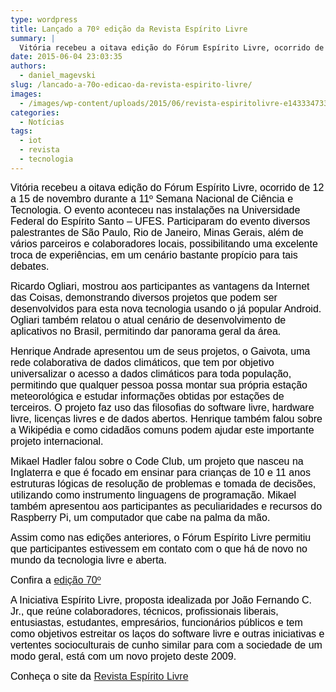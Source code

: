```yaml
---
type: wordpress
title: Lançado a 70º edição da Revista Espírito Livre
summary: |
  Vitória recebeu a oitava edição do Fórum Espírito Livre, ocorrido de 12 a 15 de novembro durante a 11º Semana Nacional de Ciência e Tecnologia. O evento aconteceu nas instalações na Universidade Federal do Espírito Santo – UFES. Participaram do evento diversos palestrantes de São Paulo, Rio de Janeiro, Minas Gerais, além de vários parceiros e colaboradores locais, possibilitando uma excelente troca de experiências, em um cenário bastante propício para tais debates.
date: 2015-06-04 23:03:35
authors:
  - daniel_magevski
slug: /lancado-a-70o-edicao-da-revista-espirito-livre/
images:
  - /images/wp-content/uploads/2015/06/revista-espiritolivre-e1433347337883.png
categories:
  - Notícias
tags:
  - iot
  - revista
  - tecnologia
---
```


<span style="color: #000000;"><span style="font-family: Arial, sans-serif;"><span style="font-size: medium;">Vitória recebeu a oitava edição do Fórum Espírito Livre, ocorrido de 12 a 15 de novembro durante a 11º Semana Nacional de Ciência e Tecnologia. O evento aconteceu nas instalações na Universidade Federal do Espírito Santo – UFES. Participaram do evento diversos palestrantes de São Paulo, Rio de Janeiro, Minas Gerais, além de vários parceiros e colaboradores locais, possibilitando uma excelente troca de experiências, em um cenário bastante propício para tais debates.</span></span></span>

<span style="color: #000000;"><span style="font-family: Arial, sans-serif;"><span style="font-size: medium;">Ricardo Ogliari, mostrou aos participantes as vantagens da Internet das Coisas, demonstrando diversos projetos que podem ser desenvolvidos para esta nova tecnologia usando o já popular Android. Ogliari também relatou o atual cenário de desenvolvimento de aplicativos no Brasil, permitindo dar panorama geral da área.</span></span></span>

<span style="color: #000000;"><span style="font-family: Arial, sans-serif;"><span style="font-size: medium;">Henrique Andrade apresentou um de seus projetos, o Gaivota, uma rede colaborativa de dados climáticos, que tem por objetivo universalizar o acesso a dados climáticos para toda população, permitindo que qualquer pessoa possa montar sua própria estação meteorológica e estudar informações obtidas por estações de terceiros. O projeto faz uso das filosofias do software livre, hardware livre, licenças livres e de dados abertos. Henrique também falou sobre a Wikipédia e como cidadãos comuns podem ajudar este importante projeto internacional.</span></span></span>

<span style="color: #000000;"><span style="font-family: Arial, sans-serif;"><span style="font-size: medium;">Mikael Hadler falou sobre o Code Club, um projeto que nasceu na Inglaterra e que é focado em ensinar para crianças de 10 e 11 anos estruturas lógicas de resolução de problemas e tomada de decisões, utilizando como instrumento linguagens de programação. Mikael também apresentou aos participantes as peculiaridades e recursos do Raspberry Pi, um computador que cabe na palma da mão.</span></span></span>

<span style="color: #000000;"><span style="font-family: Arial, sans-serif;"><span style="font-size: medium;">Assim como nas edições anteriores, o Fórum Espírito Livre permitiu que participantes estivessem em contato com o que há de novo no mundo da tecnologia livre e aberta.</span></span></span>

<span style="color: #000000;"><span style="font-family: Arial, sans-serif;"><span style="font-size: medium;">Confira a <a href="http://www.revista.espiritolivre.org/download70" target="_blank">edição 70º</a></span></span></span>

<span style="color: #000000;"><span style="font-family: Arial, sans-serif;"><span style="font-size: medium;">A Iniciativa Espírito Livre, proposta idealizada por João Fernando C. Jr., que reúne colaboradores, técnicos, profissionais liberais, entusiastas, estudantes, empresários, funcionários públicos e tem como objetivos estreitar os laços do software livre e outras iniciativas e vertentes socioculturais de cunho similar para com a sociedade de um modo geral, está com um novo projeto deste 2009.</span></span></span>

<span style="color: #000000;"><span style="font-family: Arial, sans-serif;"><span style="font-size: medium;">Conheça o site da <a href="http://www.revista.espiritolivre.org/" target="_blank">Revista Espírito Livre</a></span></span></span>